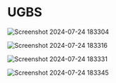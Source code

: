 # UGBS
![Screenshot 2024-07-24 183304](https://github.com/user-attachments/assets/e0c7f153-cf00-4bbc-a96b-448b42d5a49e)

![Screenshot 2024-07-24 183316](https://github.com/user-attachments/assets/9504b48b-d9f9-4893-83c7-055288a8aa72)

![Screenshot 2024-07-24 183331](https://github.com/user-attachments/assets/2f24fa87-dc76-43ee-bf68-6d5833b88791)

![Screenshot 2024-07-24 183345](https://github.com/user-attachments/assets/d1619c73-39ff-4bc6-af3b-74f9187f23a1)
